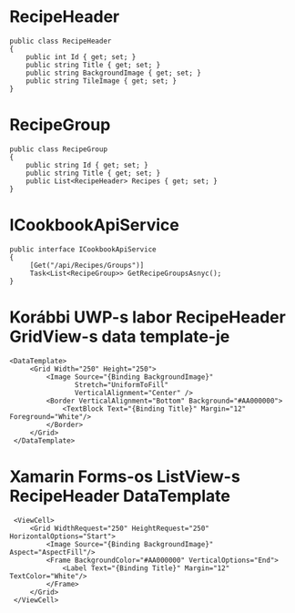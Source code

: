# RecipeHeader
```
public class RecipeHeader
{
    public int Id { get; set; }
    public string Title { get; set; }
    public string BackgroundImage { get; set; }
    public string TileImage { get; set; }
}
```

# RecipeGroup
```
public class RecipeGroup
{
    public string Id { get; set; }
    public string Title { get; set; }
    public List<RecipeHeader> Recipes { get; set; }
}
```
# ICookbookApiService
```
public interface ICookbookApiService
{
     [Get("/api/Recipes/Groups")]
     Task<List<RecipeGroup>> GetRecipeGroupsAsnyc();
}
```
# Korábbi UWP-s labor RecipeHeader GridView-s data template-je
```
<DataTemplate>
     <Grid Width="250" Height="250">
         <Image Source="{Binding BackgroundImage}"
                Stretch="UniformToFill" 
                VerticalAlignment="Center" />
         <Border VerticalAlignment="Bottom" Background="#AA000000">
             <TextBlock Text="{Binding Title}" Margin="12" Foreground="White"/>
         </Border>
     </Grid>
 </DataTemplate>
```
# Xamarin Forms-os ListView-s RecipeHeader DataTemplate
```
 <ViewCell>
     <Grid WidthRequest="250" HeightRequest="250" HorizontalOptions="Start">
         <Image Source="{Binding BackgroundImage}" Aspect="AspectFill"/>
         <Frame BackgroundColor="#AA000000" VerticalOptions="End">
             <Label Text="{Binding Title}" Margin="12" TextColor="White"/>
         </Frame>
     </Grid>
 </ViewCell>
```



